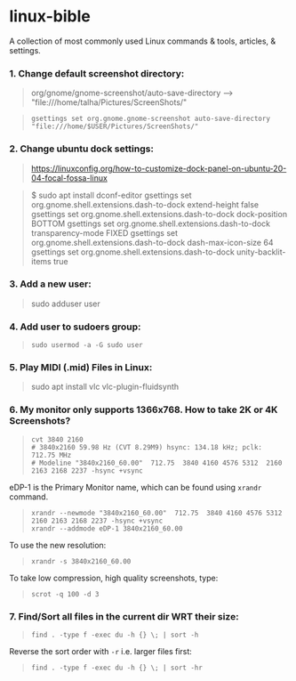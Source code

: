 # linux-bible
A collection of most commonly used Linux commands &amp; tools, articles, &amp; settings.


### 1. Change default screenshot directory:

> org/gnome/gnome-screenshot/auto-save-directory --> "file:///home/talha/Pictures/ScreenShots/"

>     gsettings set org.gnome.gnome-screenshot auto-save-directory "file:///home/$USER/Pictures/ScreenShots/"
 

### 2. Change ubuntu dock settings:

> https://linuxconfig.org/how-to-customize-dock-panel-on-ubuntu-20-04-focal-fossa-linux

> $ sudo apt install dconf-editor
> gsettings set org.gnome.shell.extensions.dash-to-dock extend-height false
> gsettings set org.gnome.shell.extensions.dash-to-dock dock-position BOTTOM
> gsettings set org.gnome.shell.extensions.dash-to-dock transparency-mode FIXED
> gsettings set org.gnome.shell.extensions.dash-to-dock dash-max-icon-size 64
> gsettings set org.gnome.shell.extensions.dash-to-dock unity-backlit-items true


### 3. Add a new user:
> sudo adduser user

### 4. Add user to sudoers group:
>     sudo usermod -a -G sudo user


### 5. Play MIDI (.mid) Files in Linux:
> sudo apt install vlc vlc-plugin-fluidsynth


### 6. My monitor only supports 1366x768. How to take 2K or 4K Screenshots?
>     cvt 3840 2160
>     # 3840x2160 59.98 Hz (CVT 8.29M9) hsync: 134.18 kHz; pclk: 712.75 MHz
>     # Modeline "3840x2160_60.00"  712.75  3840 4160 4576 5312  2160 2163 2168 2237 -hsync +vsync


eDP-1 is the Primary Monitor name, which can be found using `xrandr`  command.
>     xrandr --newmode "3840x2160_60.00"  712.75  3840 4160 4576 5312  2160 2163 2168 2237 -hsync +vsync
>     xrandr --addmode eDP-1 3840x2160_60.00

To use the new resolution:
>     xrandr -s 3840x2160_60.00


To take low compression, high quality screenshots, type:

>     scrot -q 100 -d 3


### 7. Find/Sort all files in the current dir WRT their size:
>     find . -type f -exec du -h {} \; | sort -h

Reverse the sort order with `-r` i.e. larger files first:
>     find . -type f -exec du -h {} \; | sort -hr

